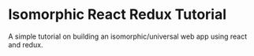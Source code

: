 # Isomorphic React Redux Tutorial
A simple tutorial on building an isomorphic/universal web app using react and redux.
